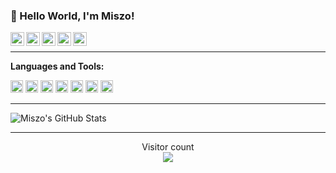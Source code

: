### 🖖 Hello World, I'm Miszo! 

<a target="_blank" href="https://linkedin.com/in/miszoradomski/">
  <img align="left" alt="LinkedIN" width="22px" src="https://raw.githubusercontent.com/miszo/miszo/master/icons/linkedin.svg" />
</a>
<a target="_blank" href="https://twitter.com/themiszo">
  <img align="left" alt="Twitter" width="22px" src="https://raw.githubusercontent.com/miszo/miszo/master/icons/twitter.svg" />
</a>
<a target="_blank" href="https://instagram.com/themiszo/">
  <img align="left" alt="Instagram" width="22px" src="https://raw.githubusercontent.com/miszo/miszo/master/icons/instagram.svg" />
</a>
<a target="_blank" href="https://facebook.com/themiszo/">
  <img align="left" alt="Facebook" width="22px" src="https://raw.githubusercontent.com/miszo/miszo/master/icons/facebook.svg" />
</a>
<a target="_blank" href="https://open.spotify.com/user/1168435518">
  <img align="left" alt="Spotify" width="22px" src="https://raw.githubusercontent.com/miszo/miszo/master/icons/spotify.svg" />
</a>
</br>

----

**Languages and Tools:**

<code><img height="20" src="https://raw.githubusercontent.com/miszo/miszo/master/icons/javascript.svg"></code>
<code><img height="20" src="https://raw.githubusercontent.com/miszo/miszo/master/icons/typescript.svg"></code>
<code><img height="20" src="https://raw.githubusercontent.com/miszo/miszo/master/icons/react.svg"></code>
<code><img height="20" src="https://raw.githubusercontent.com/miszo/miszo/master/icons/node-dot-js.svg"></code>
<code><img height="20" src="https://raw.githubusercontent.com/miszo/miszo/master/icons/jest.svg"></code>
<code><img height="20" src="https://raw.githubusercontent.com/miszo/miszo/master/icons/eslint.svg"></code>
<code><img height="20" src="https://raw.githubusercontent.com/miszo/miszo/master/icons/prettier.svg"></code>

----

![Miszo's GitHub Stats](https://github-readme-stats.vercel.app/api?username=miszo&show_icons=true&count_private=true&theme=radical)

----

<p align="center"> 
  Visitor count<br>
  <img src="https://profile-counter.glitch.me/miszo/count.svg" />
</p>

